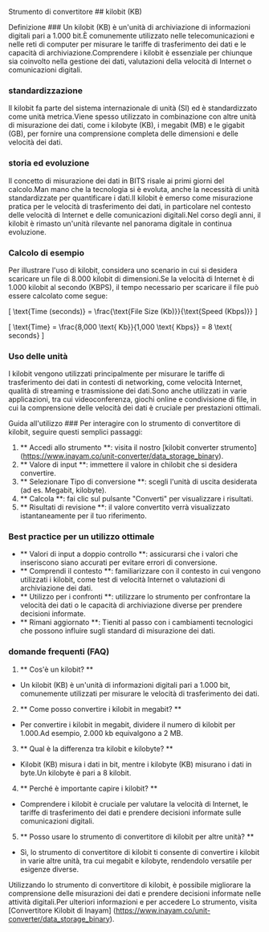 Strumento di convertitore ## kilobit (KB)

Definizione ###
Un kilobit (KB) è un'unità di archiviazione di informazioni digitali pari a 1.000 bit.È comunemente utilizzato nelle telecomunicazioni e nelle reti di computer per misurare le tariffe di trasferimento dei dati e le capacità di archiviazione.Comprendere i kilobit è essenziale per chiunque sia coinvolto nella gestione dei dati, valutazioni della velocità di Internet o comunicazioni digitali.

### standardizzazione
Il kilobit fa parte del sistema internazionale di unità (SI) ed è standardizzato come unità metrica.Viene spesso utilizzato in combinazione con altre unità di misurazione dei dati, come i kilobyte (KB), i megabit (MB) e le gigabit (GB), per fornire una comprensione completa delle dimensioni e delle velocità dei dati.

### storia ed evoluzione
Il concetto di misurazione dei dati in BITS risale ai primi giorni del calcolo.Man mano che la tecnologia si è evoluta, anche la necessità di unità standardizzate per quantificare i dati.Il kilobit è emerso come misurazione pratica per le velocità di trasferimento dei dati, in particolare nel contesto delle velocità di Internet e delle comunicazioni digitali.Nel corso degli anni, il kilobit è rimasto un'unità rilevante nel panorama digitale in continua evoluzione.

### Calcolo di esempio
Per illustrare l'uso di kilobit, considera uno scenario in cui si desidera scaricare un file di 8.000 kilobit di dimensioni.Se la velocità di Internet è di 1.000 kilobit al secondo (KBPS), il tempo necessario per scaricare il file può essere calcolato come segue:

\[ \text{Time (seconds)} = \frac{\text{File Size (Kb)}}{\text{Speed (Kbps)}} \]

\[ \text{Time} = \frac{8,000 \text{ Kb}}{1,000 \text{ Kbps}} = 8 \text{ seconds} \]

### Uso delle unità
I kilobit vengono utilizzati principalmente per misurare le tariffe di trasferimento dei dati in contesti di networking, come velocità Internet, qualità di streaming e trasmissione dei dati.Sono anche utilizzati in varie applicazioni, tra cui videoconferenza, giochi online e condivisione di file, in cui la comprensione delle velocità dei dati è cruciale per prestazioni ottimali.

Guida all'utilizzo ###
Per interagire con lo strumento di convertitore di kilobit, seguire questi semplici passaggi:

1. ** Accedi allo strumento **: visita il nostro [kilobit converter strumento] (https://www.inayam.co/unit-converter/data_storage_binary).
2. ** Valore di input **: immettere il valore in chilobit che si desidera convertire.
3. ** Selezionare Tipo di conversione **: scegli l'unità di uscita desiderata (ad es. Megabit, kilobyte).
4. ** Calcola **: fai clic sul pulsante "Converti" per visualizzare i risultati.
5. ** Risultati di revisione **: il valore convertito verrà visualizzato istantaneamente per il tuo riferimento.

### Best practice per un utilizzo ottimale
- ** Valori di input a doppio controllo **: assicurarsi che i valori che inseriscono siano accurati per evitare errori di conversione.
- ** Comprendi il contesto **: familiarizzare con il contesto in cui vengono utilizzati i kilobit, come test di velocità Internet o valutazioni di archiviazione dei dati.
- ** Utilizzo per i confronti **: utilizzare lo strumento per confrontare la velocità dei dati o le capacità di archiviazione diverse per prendere decisioni informate.
- ** Rimani aggiornato **: Tieniti al passo con i cambiamenti tecnologici che possono influire sugli standard di misurazione dei dati.

### domande frequenti (FAQ)

1. ** Cos'è un kilobit? **
- Un kilobit (KB) è un'unità di informazioni digitali pari a 1.000 bit, comunemente utilizzati per misurare le velocità di trasferimento dei dati.

2. ** Come posso convertire i kilobit in megabit? **
- Per convertire i kilobit in megabit, dividere il numero di kilobit per 1.000.Ad esempio, 2.000 kb equivalgono a 2 MB.

3. ** Qual è la differenza tra kilobit e kilobyte? **
- Kilobit (KB) misura i dati in bit, mentre i kilobyte (KB) misurano i dati in byte.Un kilobyte è pari a 8 kilobit.

4. ** Perché è importante capire i kilobit? **
- Comprendere i kilobit è cruciale per valutare la velocità di Internet, le tariffe di trasferimento dei dati e prendere decisioni informate sulle comunicazioni digitali.

5. ** Posso usare lo strumento di convertitore di kilobit per altre unità? **
- Sì, lo strumento di convertitore di kilobit ti consente di convertire i kilobit in varie altre unità, tra cui megabit e kilobyte, rendendolo versatile per esigenze diverse.

Utilizzando lo strumento di convertitore di kilobit, è possibile migliorare la comprensione delle misurazioni dei dati e prendere decisioni informate nelle attività digitali.Per ulteriori informazioni e per accedere Lo strumento, visita [Convertitore Kilobit di Inayam] (https://www.inayam.co/unit-converter/data_storage_binary).